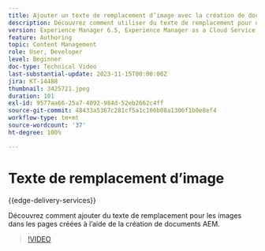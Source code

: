 ```yaml
---
title: Ajouter un texte de remplacement d’image avec la création de documents AEM
description: Découvrez comment utiliser du texte de remplacement pour des images dans la création de documents.
version: Experience Manager 6.5, Experience Manager as a Cloud Service
feature: Authoring
topic: Content Management
role: User, Developer
level: Beginner
doc-type: Technical Video
last-substantial-update: 2023-11-15T00:00:00Z
jira: KT-14488
thumbnail: 3425721.jpeg
duration: 101
exl-id: 9577aa66-25a7-4092-984d-52eb2662c4ff
source-git-commit: 48433a5367c281cf5a1c106b08a1306f1b0e8ef4
workflow-type: tm+mt
source-wordcount: '37'
ht-degree: 100%

---
```


# Texte de remplacement d’image

{{edge-delivery-services}}

Découvrez comment ajouter du texte de remplacement pour les images dans les pages créées à l’aide de la création de documents AEM.

>[!VIDEO](https://video.tv.adobe.com/v/3438677/?learn=on&captions=fre_fr)
